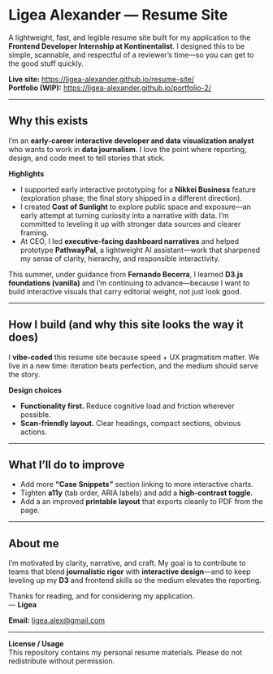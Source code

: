 # Ligea Alexander — Resume Site

A lightweight, fast, and legible resume site built for my application to the **Frontend Developer Internship at Kontinentalist**. I designed this to be simple, scannable, and respectful of a reviewer’s time—so you can get to the good stuff quickly.

**Live site:** https://ligea-alexander.github.io/resume-site/  
**Portfolio (WIP):** https://ligea-alexander.github.io/portfolio-2/

---

## Why this exists

I’m an **early-career interactive developer and data visualization analyst** who wants to work in **data journalism**. I love the point where reporting, design, and code meet to tell stories that stick.

**Highlights**
- I supported early interactive prototyping for a **Nikkei Business** feature (exploration phase; the final story shipped in a different direction).
- I created **Cost of Sunlight** to explore public space and exposure—an early attempt at turning curiosity into a narrative with data. I’m committed to leveling it up with stronger data sources and clearer framing.
- At CEO, I led **executive-facing dashboard narratives** and helped prototype **PathwayPal**, a lightweight AI assistant—work that sharpened my sense of clarity, hierarchy, and responsible interactivity.

This summer, under guidance from **Fernando Becerra**, I learned **D3.js foundations (vanilla)** and I’m continuing to advance—because I want to build interactive visuals that carry editorial weight, not just look good.

---

## How I build (and why this site looks the way it does)

I **vibe-coded** this resume site because speed + UX pragmatism matter. We live in a new time: iteration beats perfection, and the medium should serve the story.

**Design choices**
- **Functionality first.** Reduce cognitive load and friction wherever possible.
- **Scan-friendly layout.** Clear headings, compact sections, obvious actions.

---

## What I’ll do to improve

- Add more **“Case Snippets”** section linking to more interactive charts.  
- Tighten **a11y** (tab order, ARIA labels) and add a **high-contrast toggle**.  
- Add a an improved **printable layout** that exports cleanly to PDF from the page.  

---

## About me

I’m motivated by clarity, narrative, and craft. My goal is to contribute to teams that blend **journalistic rigor** with **interactive design**—and to keep leveling up my **D3** and frontend skills so the medium elevates the reporting.

Thanks for reading, and for considering my application.  
— **Ligea**

**Email:** ligea.alex@gmail.com

---

**License / Usage**  
This repository contains my personal resume materials. Please do not redistribute without permission.
